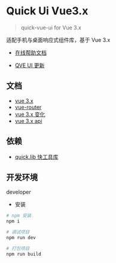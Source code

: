 # Quick Ui Vue3.x

> quick-vue-ui for Vue 3.x

适配手机与桌面响应式组件库，基于 Vue 3.x

- [在线帮助文档](https://qve.gitee.io/docs/)

- [QVE UI 更新](https://www.npmjs.com/package/qveui)

## 文档

- [vue 3.x](https://github.com/vuejs/vue-next/)
- [vue-router](https://github.com/vuejs/vue-router-next)
- [vue 3.x 变化](https://www.cnblogs.com/chengxuyuanaa/p/13068777.html)
- [vue 3.x api](https://composition-api.vuejs.org/zh/api.html#ref)

## 依赖

- [quick.lib 快工具库](https://www.npmjs.com/package/quick.lib)

## 开发环境

developer

- 安装

```bash
# npm 安装
npm i

# 调试项目
npm run dev

# 打包项目
npm run build

```
